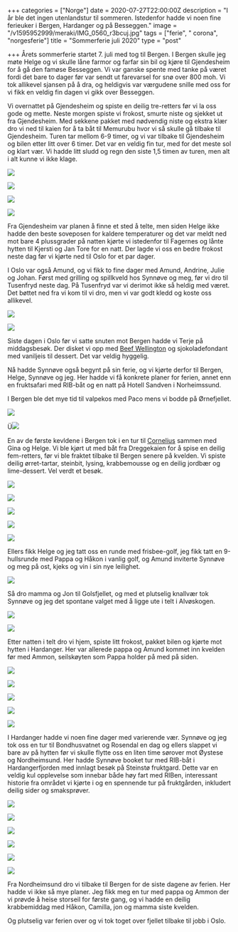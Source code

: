+++
categories = ["Norge"]
date = 2020-07-27T22:00:00Z
description = "I år ble det ingen utenlandstur til sommeren. Istedenfor hadde vi noen fine ferieuker i Bergen, Hardanger og på Besseggen."
image = "/v1595952999/meraki/IMG_0560_r3bcuj.jpg"
tags = ["ferie", " corona", "norgesferie"]
title = "Sommerferie juli 2020"
type = "post"

+++
Årets sommerferie startet 7. juli med tog til Bergen. I Bergen skulle jeg møte Helge og vi skulle låne farmor og farfar sin bil og kjøre til Gjendesheim for å gå den famøse Besseggen. Vi var ganske spente med tanke på været fordi det bare to dager før var sendt ut farevarsel for snø over 800 moh. Vi tok allikevel sjansen på å dra, og heldigvis var værgudene snille med oss for vi fikk en veldig fin dagen vi gikk over Besseggen.

Vi overnattet på Gjendesheim og spiste en deilig tre-retters før vi la oss gode og mette. Neste morgen spiste vi frokost, smurte niste og sjekket ut fra Gjendesheim. Med sekkene pakket med nødvendig niste og ekstra klær dro vi ned til kaien for å ta båt til Memurubu hvor vi så skulle gå tilbake til Gjendesheim. Turen tar mellom 6-9 timer, og vi var tilbake til Gjendesheim og bilen etter litt over 6 timer. Det var en veldig fin tur, med for det meste sol og klart vær. Vi hadde litt sludd og regn den siste 1,5 timen av turen, men alt i alt kunne vi ikke klage.

![](https://res.cloudinary.com/meraki-images/image/upload/w_650,f_auto,q_auto/v1595955371/meraki/IMG_0527_ojybxd.jpg)

![](https://res.cloudinary.com/meraki-images/image/upload/w_650,f_auto,q_auto/v1595955201/meraki/IMG_0528_kjqrlm.jpg)

![](https://res.cloudinary.com/meraki-images/image/upload/w_650,f_auto,q_auto/v1595955199/meraki/IMG_0553_bv9wzh.jpg)

![](https://res.cloudinary.com/meraki-images/image/upload/w_650,f_auto,q_auto/v1595955199/meraki/IMG_0605_pnxizj.jpg)

Fra Gjendesheim var planen å finne et sted å telte, men siden Helge ikke hadde den beste soveposen for kaldere temperaturer og det var meldt ned mot bare 4 plussgrader på natten kjørte vi istedenfor til Fagernes og lånte hytten til Kjersti og Jan Tore for en natt. Der lagde vi oss en bedre frokost neste dag før vi kjørte ned til Oslo for et par dager.

I Oslo var også Amund, og vi fikk to fine dager med Amund, Andrine, Julie og Johan. Først med grilling og spillkveld hos Synnøve og meg, før vi dro til Tusenfryd neste dag. På Tusenfryd var vi derimot ikke så heldig med været. Det bøttet ned fra vi kom til vi dro, men vi var godt kledd og koste oss allikevel.

![](https://res.cloudinary.com/meraki-images/image/upload/w_650,f_auto,q_auto/v1595955202/meraki/1C6EE785-58DC-438B-A98B-7DF9CD47EF5D_zfesba.jpg)

![](https://res.cloudinary.com/meraki-images/image/upload/w_650,f_auto,q_auto/v1595955520/meraki/IMG_0498_ijbdlz.jpg)

Siste dagen i Oslo før vi satte snuten mot Bergen hadde vi Terje på middagsbesøk. Der disket vi opp med [Beef Wellington](https://www.matprat.no/oppskrifter/gjester/oksefilet-wellington/) og sjokoladefondant med vaniljeis til dessert. Det var veldig hyggelig.

Nå hadde Synnøve også begynt på sin ferie, og vi kjørte derfor til Bergen, Helge, Synnøve og jeg. Her hadde vi få konkrete planer for ferien, annet enn en fruktsafari med RIB-båt og en natt på Hotell Sandven i Norheimssund.

I Bergen ble det mye tid til valpekos med Paco mens vi bodde på Ørnefjellet.  
  
![](https://res.cloudinary.com/meraki-images/image/upload/w_650,f_auto,q_auto/v1595956218/meraki/IMG_1513_c4f469.jpg)

Ü![](https://res.cloudinary.com/meraki-images/image/upload/w_650,f_auto,q_auto/v1595956229/meraki/IMG_1542_usiltx.jpg)  
  
En av de første kevldene i Bergen tok i en tur til [Cornelius](https://corneliusrestaurant.no/) sammen med Gina og Helge. Vi ble kjørt ut med båt fra Dreggekaien for å spise en deilig fem-retters, før vi ble fraktet tilbake til Bergen senere på kvelden. Vi spiste deilig ørret-tartar, steinbit, lysing, krabbemousse og en deilig jordbær og lime-dessert. Vel verdt et besøk.

![](https://res.cloudinary.com/meraki-images/image/upload/w_650,f_auto,q_auto/v1595955774/meraki/IMG_1052_hcwjy3.jpg)

![](https://res.cloudinary.com/meraki-images/image/upload/w_650,f_auto,q_auto/v1595955784/meraki/IMG_1054_tg1quh.jpg)

![](https://res.cloudinary.com/meraki-images/image/upload/w_650,f_auto,q_auto/v1595955794/meraki/IMG_1056_prjqtq.jpg)

![](https://res.cloudinary.com/meraki-images/image/upload/w_650,f_auto,q_auto/v1595955805/meraki/IMG_1057_xru0vv.jpg)

![](https://res.cloudinary.com/meraki-images/image/upload/w_650,f_auto,q_auto/v1595955813/meraki/IMG_1060_n20qlg.jpg)

Ellers fikk Helge og jeg tatt oss en runde med frisbee-golf, jeg fikk tatt en 9-hullsrunde med Pappa og Håkon i vanlig golf, og Amund inviterte Synnøve og meg på ost, kjeks og vin i sin nye leilighet.

![](https://res.cloudinary.com/meraki-images/image/upload/w_650,f_auto,q_auto/v1595955832/meraki/IMG_1079_rr39ob.jpg)

Så dro mamma og Jon til Golsfjellet, og med et plutselig knallvær tok Synnøve og jeg det spontane valget med å ligge ute i telt i Alvøskogen.

![](https://res.cloudinary.com/meraki-images/image/upload/w_650,f_auto,q_auto/v1595955201/meraki/IMG_1085_q83s0c.jpg)

![](https://res.cloudinary.com/meraki-images/image/upload/w_650,f_auto,q_auto/v1595955884/meraki/IMG_1090_qbnfqf.jpg)

Etter natten i telt dro vi hjem, spiste litt frokost, pakket bilen og kjørte mot hytten i Hardanger. Her var allerede pappa og Amund kommet inn kvelden før med Ammon, seilskøyten som Pappa holder på med på siden.

![](https://res.cloudinary.com/meraki-images/image/upload/w_650,f_auto,q_auto/v1595955902/meraki/IMG_1095_hmdzdx.jpg)

![](https://res.cloudinary.com/meraki-images/image/upload/w_650,f_auto,q_auto/v1595955916/meraki/IMG_1101_t2jhnm.jpg)

![](https://res.cloudinary.com/meraki-images/image/upload/w_650,f_auto,q_auto/v1595955928/meraki/IMG_1107_ab6uxk.jpg)

![](https://res.cloudinary.com/meraki-images/image/upload/w_650,f_auto,q_auto/v1595955937/meraki/IMG_1111_bwcqdy.jpg)

![](https://res.cloudinary.com/meraki-images/image/upload/w_650,f_auto,q_auto/v1595955953/meraki/IMG_1099_uhdg0x.jpg)

I Hardanger hadde vi noen fine dager med varierende vær. Synnøve og jeg tok oss en tur til Bondhusvatnet og Rosendal en dag og ellers slappet vi bare av på hytten før vi skulle flytte oss en liten time sørover mot Øystese og Nordheimsund. Her hadde Synnøve booket tur med RIB-båt i Hardangerfjorden med innlagt besøk på Steinstø fruktgard. Dette var en veldig kul opplevelse som innebar både høy fart med RIBen, interessant historie fra området vi kjørte i og en spennende tur på fruktgården, inkludert deilig sider og smaksprøver.

![](https://res.cloudinary.com/meraki-images/image/upload/w_650,f_auto,q_auto/v1595955970/meraki/IMG_1137_iluelo.jpg)

![](https://res.cloudinary.com/meraki-images/image/upload/w_650,f_auto,q_auto/v1595955991/meraki/IMG_1149_ejze4d.jpg)

![](https://res.cloudinary.com/meraki-images/image/upload/w_650,f_auto,q_auto/v1595956005/meraki/IMG_1212_hsacko.jpg)

![](https://res.cloudinary.com/meraki-images/image/upload/w_650,f_auto,q_auto/v1595956017/meraki/IMG_1222_b0f9e7.jpg)

![](https://res.cloudinary.com/meraki-images/image/upload/w_650,f_auto,q_auto/v1595956043/meraki/IMG_3924_z5pmah.jpg)

![](https://res.cloudinary.com/meraki-images/image/upload/w_650,f_auto,q_auto/v1595956064/meraki/IMG_1482_uv44ck.jpg)

Fra Nordheimsund dro vi tilbake til Bergen for de siste dagene av ferien. Her hadde vi ikke så mye planer. Jeg fikk meg en tur med pappa og Ammon der vi prøvde å heise storseil for første gang, og vi hadde en deilig krabbemiddag med Håkon, Camilla, jon og mamma siste kvelden.

Og plutselig var ferien over og vi tok toget over fjellet tilbake til jobb i Oslo.